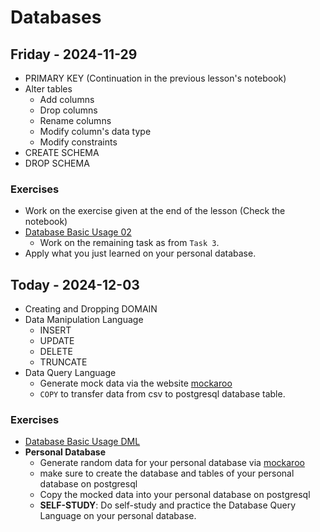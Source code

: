 
# Databases

## Friday - 2024-11-29
- PRIMARY KEY (Continuation in the previous lesson's notebook)
- Alter tables
    - Add columns
    - Drop columns
    - Rename columns
    - Modify column's data type
    - Modify constraints
- CREATE SCHEMA
- DROP SCHEMA

### Exercises
- Work on the exercise given at the end of the lesson (Check the notebook)
- [Database Basic Usage 02](https://classroom.github.com/a/NJVZjk35)
    - Work on the remaining task as from `Task 3`.
- Apply what you just learned on your personal database.

## Today - 2024-12-03
- Creating and Dropping DOMAIN
- Data Manipulation Language
    - INSERT
    - UPDATE 
    - DELETE 
    - TRUNCATE
- Data Query Language
    - Generate mock data via the website [mockaroo](https://www.mockaroo.com/)
    - `COPY` to transfer data from csv to postgresql database table.

### Exercises
- [Database Basic Usage DML](https://classroom.github.com/a/q3ocpm-B)
- **Personal Database**
    - Generate random data for your personal database via [mockaroo](https://www.mockaroo.com/)
    - make sure to create the database and tables of your personal database on postgresql
    - Copy the mocked data into your personal database on postgresql
    - **SELF-STUDY**: Do self-study and practice the Database Query Language on your personal database.